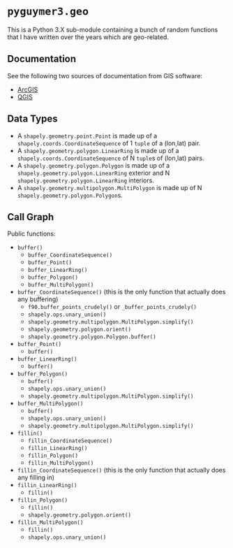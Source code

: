 # `pyguymer3.geo`

This is a Python 3.X sub-module containing a bunch of random functions that I have written over the years which are geo-related.

## Documentation

See the following two sources of documentation from GIS software:

* [ArcGIS](https://desktop.arcgis.com/en/arcmap/latest/tools/analysis-toolbox/buffer.htm)
* [QGIS](https://qgis.org/pyqgis/3.22/core/QgsGeometry.html#qgis.core.QgsGeometry.buffer)

## Data Types

* A `shapely.geometry.point.Point` is made up of a `shapely.coords.CoordinateSequence` of 1 `tuple` of a (lon,lat) pair.
* A `shapely.geometry.polygon.LinearRing` is made up of a `shapely.coords.CoordinateSequence` of N `tuple`s of (lon,lat) pairs.
* A `shapely.geometry.polygon.Polygon` is made up of a `shapely.geometry.polygon.LinearRing` exterior and N `shapely.geometry.polygon.LinearRing` interiors.
* A `shapely.geometry.multipolygon.MultiPolygon` is made up of N `shapely.geometry.polygon.Polygon`s.

## Call Graph

Public functions:

* `buffer()`
    * `buffer_CoordinateSequence()`
    * `buffer_Point()`
    * `buffer_LinearRing()`
    * `buffer_Polygon()`
    * `buffer_MultiPolygon()`
* `buffer_CoordinateSequence()` (this is the only function that actually does any buffering)
    * `f90.buffer_points_crudely()` or `_buffer_points_crudely()`
    * `shapely.ops.unary_union()`
    * `shapely.geometry.multipolygon.MultiPolygon.simplify()`
    * `shapely.geometry.polygon.orient()`
    * `shapely.geometry.polygon.Polygon.buffer()`
* `buffer_Point()`
    * `buffer()`
* `buffer_LinearRing()`
    * `buffer()`
* `buffer_Polygon()`
    * `buffer()`
    * `shapely.ops.unary_union()`
    * `shapely.geometry.multipolygon.MultiPolygon.simplify()`
* `buffer_MultiPolygon()`
    * `buffer()`
    * `shapely.ops.unary_union()`
    * `shapely.geometry.multipolygon.MultiPolygon.simplify()`
* `fillin()`
    * `fillin_CoordinateSequence()`
    * `fillin_LinearRing()`
    * `fillin_Polygon()`
    * `fillin_MultiPolygon()`
* `fillin_CoordinateSequence()` (this is the only function that actually does any filling in)
* `fillin_LinearRing()`
    * `fillin()`
* `fillin_Polygon()`
    * `fillin()`
    * `shapely.geometry.polygon.orient()`
* `fillin_MultiPolygon()`
    * `fillin()`
    * `shapely.ops.unary_union()`
